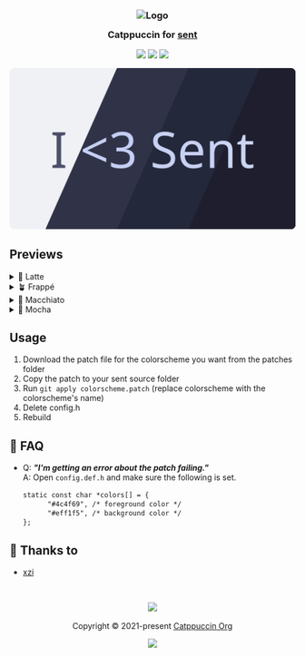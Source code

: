<h3 align="center">
	<img src="https://raw.githubusercontent.com/catppuccin/catppuccin/main/assets/logos/exports/1544x1544_circle.png" width="100" alt="Logo"/><br/>
	<img src="https://raw.githubusercontent.com/catppuccin/catppuccin/main/assets/misc/transparent.png" height="30" width="0px"/>
	Catppuccin for <a href="https://tools.suckless.org/sent/">sent</a>
	<img src="https://raw.githubusercontent.com/catppuccin/catppuccin/main/assets/misc/transparent.png" height="30" width="0px"/>
</h3>

<p align="center">
	<a href="https://github.com/xzi/sent/stargazers"><img src="https://img.shields.io/github/stars/xzi/sent?colorA=363a4f&colorB=b7bdf8&style=for-the-badge"></a>
	<a href="https://github.com/xzi/sent/issues"><img src="https://img.shields.io/github/issues/xzi/sent?colorA=363a4f&colorB=f5a97f&style=for-the-badge"></a>
	<a href="https://github.com/xzi/sent/contributors"><img src="https://img.shields.io/github/contributors/xzi/sent?colorA=363a4f&colorB=a6da95&style=for-the-badge"></a>
</p>

<p align="center">
	<img src="assets/preview.webp"/>
</p>

## Previews

<details>
<summary>🌻 Latte</summary>
<img src="assets/latte.webp"/>
</details>
<details>
<summary>🪴 Frappé</summary>
<img src="assets/frappe.webp"/>
</details>
<details>
<summary>🌺 Macchiato</summary>
<img src="assets/macchiato.webp"/>
</details>
<details>
<summary>🌿 Mocha</summary>
<img src="assets/mocha.webp"/>
</details>

## Usage

1. Download the patch file for the colorscheme you want from the patches folder
2. Copy the patch to your sent source folder
3. Run `git apply colorscheme.patch` (replace colorscheme with the colorscheme's name)
4. Delete config.h
5. Rebuild

<!-- this section is optional -->
## 🙋 FAQ

-	Q: **_"I'm getting an error about the patch failing."_**\
	A: Open `config.def.h` and make sure the following is set.
	```
	static const char *colors[] = {
          "#4c4f69", /* foreground color */
          "#eff1f5", /* background color */
 	};
 	```

## 💝 Thanks to

- [xzi](https://github.com/xzi)

&nbsp;

<p align="center">
	<img src="https://raw.githubusercontent.com/catppuccin/catppuccin/main/assets/footers/gray0_ctp_on_line.svg?sanitize=true" />
</p>

<p align="center">
	Copyright &copy; 2021-present <a href="https://github.com/catppuccin" target="_blank">Catppuccin Org</a>
</p>

<p align="center">
	<a href="https://github.com/catppuccin/catppuccin/blob/main/LICENSE"><img src="https://img.shields.io/static/v1.svg?style=for-the-badge&label=License&message=MIT&logoColor=d9e0ee&colorA=363a4f&colorB=b7bdf8"/></a>
</p>
